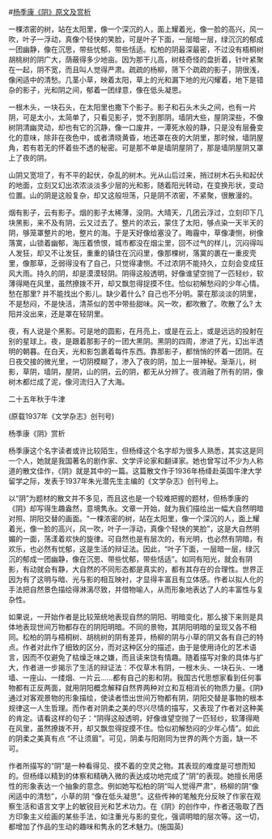 #[杨季康《阴》原文及赏析](https://www.vrrw.net/wx/9091.html)

一棵浓密的树，站在太阳里，像一个深沉的人，面上耀着光，像一脸的高兴，风一吹，叶子一浮动，真像个轻快的笑脸，可是叶子下面，一层暗一层，绿沉沉的郁成一团幽静，像在沉思，带些忧郁，带些恬适。松柏的阴最深最密，不过没有梧桐树胡桃树的阴广大，荫蔽得多少地亩。因为那干儿高，树枝奇怪的盘折着，针叶紧聚在一起，阴不宽，而且叫人觉得严肃。疏疏的杨柳，筛下个疏疏的影子，阴很浅，像闲适中的清愁。几茎小草，映着太阳，草上的光和漏下地的光闪耀着，地下是错杂的影子，光和阴之间，郁着一团绿意，像在低头凝思。

一根木头，一块石头，在太阳里也撒下个影子。影子和石头木头之间，也有一片阴，可是太小，太简单了，只看见影子，觉不到那阴。墙阴大些，屋阴深些，不像树阴清幽灵动，却也有它的沉静，像一口废井，一潭死水般的静，只是没有层叠变化的意味，除非在夜色中，或者清晓黄昏，地还罩在夜的大阴里，那时候，墙阴屋角，若有若无的怀着些不透的秘密。可是那不单是墙阴屋阴了，那是墙阴屋阴又罩上了夜的阴。



山阴又宽坦了，有不平的起伏，杂乱的树木。光从山后过来，捎过树木石头和起伏的地面，立刻又幻出浓浓淡淡多少层的光和影，随着阳光转动，在变换形状，变动位置。山的阴是这般复杂，却又这般坦荡，只是阴不浓密，不紧聚，很散漫的。

烟有影子，云有影子。烟的影子太稀薄，没阴。大晴天，几团云浮过，立刻印下几块黑影，来不及有阴，云又过去了。整片的浓云，蒙住了太阳，够点染一天半天的阴，够笼罩整片的地，整片的海。于是天好像给塞没了。晦霾中，草像凄恻，树像落寞，山锁着幽郁，海压着愤恨，城市都没在烟尘里，回不过气的样儿，沉闷得叫人发狂，却又不让发狂，重重的镇住在沉闷里，像那棵树，落寞的裹在一重皮壳里，像那草，乏弱得没有了自己，只觉得凄恻。不过浓阴不能持久，立刻会变成狂风大雨。持久的阴，却是漠漠轻阴。阴得这般透明，好像谁望空抛了一匹轻纱，软薄得飏在风里，虽然撩拨不开，却又飘忽得捉摸不住。恰似初解愁闷的少年心情。愁在那里? 并不能找出个影儿。缺少着什么? 自己也不分明。蒙在那淡淡的阴里，不是愁闷，不是快活，清茶似的苦中带些甜味。风一吹，都吹散了。吹散了么? 太阳并没出来，还是罩在轻阴里。

夜，有人说是个黑影。可是地的圆影，在月亮上，或是在云上，或是远远的投射在别的星球上。夜，是跟着那影子的一团大黑阴。黑阴的四周，渗进了光，幻出半透明的朝暮。在白天，光和影包裹着每件东西。靠那影子，都悄悄的怀着一团阴。在日夜交接的微光里，一切阴模糊了，渗入了夜的阴，加上一层神秘。渐渐儿，树影，草阴，墙阴，屋阴，山的阴，云的阴，都无从分辨了。夜消融了所有的阴，像树木都烂成了泥，像河流归入了大海。

二十五年秋于牛津

(原载1937年《文学杂志》创刊号)

杨季康《阴》赏析

杨季康这个名字读者或许比较陌生，但杨绛这个名字却为很多人熟悉，其实这是同一个人，她就是我国著名的剧作家、文学评论家和翻译家。她也曾写过不少为人称道的散文佳作，《阴》就是其中的一篇。这篇散文作于1936年杨绛赴英国牛津大学留学之际，发表于1937年朱光潜先生主编的《文学杂志》创刊号上。

以“阴”为题材的散文并不多见，而且这也是一个较难把握的题材，但杨季康的《阴》却写得生趣盎然，意境隽永。文章一开始，就为我们描绘出一幅大自然明暗对照、阴阳交替的画面。“一棵浓密的树，站在太阳里，像一个深沉的人，面上耀着光，像一脸的高兴，风一吹，叶子一浮动，真像个轻快的笑脸”，这是大自然明媚的一面，荡漾着欢快的旋律。可自然也是有层次的，有光明，也必然有阴暗，有欢乐，也必然有忧郁，这是生活的辩证法。因此，“叶子下面，一层暗一层，绿沉沉的郁成一团幽静，像在沉思、带些忧郁，带些恬适”。如同有阳光，就会有阴影，有动就会有静，大自然的不同形态都是真实的，都有其存在的合理性。世界正因为有了这明与暗、光与影的相互映衬，才显得丰富且有立体感。作者以拟人化的手法把自然景色描绘得淋漓尽致，并借物喻人，从而形象地表达了人的丰富性与复杂性。

如果说，一开始作者是比较笼统地表现自然的阴阳、明暗变化，那么接下来则是具体地表现世间万物都存在的阴阳明暗。不同的景物，其阴阳明暗的呈现又各不相同。松柏的阴与梧桐树、胡桃树的阴有差异，杨柳的阴与小草的阴又各有自己的特点。作者对此作了细致的区分，而对这种区分的描述，由于是使用诗化的艺术语言，因而不仅避免了枯燥乏味之嫌，而且读来饶有情趣。随着描写对象的具体与扩大，作者进一步揭示了生活的辩证法：不仅草木有阴，一根木头、一块石头、一堵墙、一座山、一缕烟、一片云……都有自己的影和阴。我国古代思想家看到任何事物都有正反两面，就用阴阳概念解释自然界两种对立和互相消长的物质力量。《阴》通过对客观景物的形象描绘，使读者悟出世间万物都有阴，阴阳交替是事物的根本规律这一人生哲理。而作者对阴柔之美的尽兴尽情的描写，又表现了作者对这种美的肯定。请看这样的句子：“阴得这般透明，好像谁望空抛了一匹轻纱，软薄得飏在风里，虽然撩拨不开，却又飘忽得捉摸不住。恰似初解愁闷的少年心情”。如此的阴柔之美真有点 “不让须眉”。可见，阴柔与阳刚同为世界的两个方面，缺一不可。

作者所描写的“阴”是一种看得见、摸不着的空灵之物。其表现的难度是可想而知的。但杨绛以精到的体察和精确入微的表达成功地完成了“阴”的表现。她擅长用感性的形象表达一个抽象的意念。例如她写松柏的阴“叫人觉得严肃”，杨柳的阴“像闲适中的清愁”，小草的阴 “像在低头凝思”。这些传神的笔触充分反映了作家在观察生活和语言文字上的敏锐目光和艺术功力。在《阴》的创作中，作者还吸取了西方印象主义绘画的某些手法，如注重光与影的变化，强调明暗的层次等。这一切，都增加了作品的生动的趣味和隽永的艺术魅力。(施国英)

